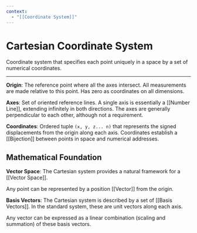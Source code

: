 ```yaml
---
context:
  - "[[Coordinate System]]"
---
```


# Cartesian Coordinate System

Coordinate system that specifies each point uniquely in a space by a set of numerical coordinates.

---

**Origin**: The reference point where all the axes intersect. All measurements are made relative to this point. Has zero as coordinates on all dimensions.

**Axes**: Set of oriented reference lines. A single axis is essentially a [[Number Line]], extending infinitely in both directions. The axes are generally perpendicular to each other, although not a requirement.

**Coordinates**: Ordered tuple `(x, y, z... n)` that represents the signed displacements from the origin along each axis. Coordinates establish a [[Bijection]] between points in space and numerical addresses.

## Mathematical Foundation

**Vector Space**: The Cartesian system provides a natural framework for a [[Vector Space]].

Any point can be represented by a position [[Vector]] from the origin.

**Basis Vectors**: The Cartesian system is described by a set of [[Basis Vectors]]. In the standard system, these are unit vectors along each axis.

Any vector can be expressed as a linear combination (scaling and summation) of these basis vectors.
